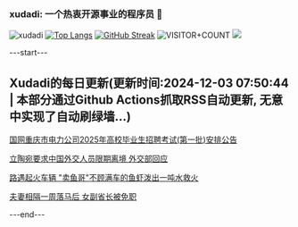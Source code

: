 ### xudadi: 一个热衷开源事业的程序员 👋

![xudadi](https://github-readme-stats-git-masterorgs-github-readme-stats-team.vercel.app/api?username=xudadi)
[![Top Langs](https://github-readme-stats.vercel.app/api/top-langs/?username=xudadi)](https://github.com/anuraghazra/github-readme-stats)
[![GitHub Streak](https://streak-stats.demolab.com?user=xudadi&locale=zh_Hans)](https://git.io/streak-stats)
![VISITOR+COUNT](https://komarev.com/ghpvc/?username=xudadi&label=VISITOR+COUNT)
![](https://raw.githubusercontent.com/xudadi/xudadi/main/assets/github-contribution-grid-snake.svg)


---start---

## Xudadi的每日更新(更新时间:2024-12-03 07:50:44 | 本部分通过Github Actions抓取RSS自动更新, 无意中实现了自动刷绿墙...)

[国网重庆市电力公司2025年高校毕业生招聘考试(第一批)安排公告](https://www.gongkaoleida.com/article/2215666)

[立陶宛要求中国外交人员限期离境 外交部回应](https://m.163.com/news/article/JIDLEMCO0534A4SC.html)

[路遇起火车辆 "卖鱼哥"不顾满车的鱼虾泼出一吨水救火](https://m.163.com/news/article/JIDDHESM053469LG.html)

[夫妻相隔一周落马后 女副省长被免职](https://m.163.com/news/article/JIDI03BG055040N3.html)

---end---
